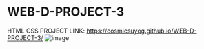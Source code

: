 # WEB-D-PROJECT-3
HTML CSS PROJECT
LINK:
https://cosmicsuyog.github.io/WEB-D-PROJECT-3/
![image](https://github.com/user-attachments/assets/49e870ba-fd3f-423b-a508-f982ab29e764)


